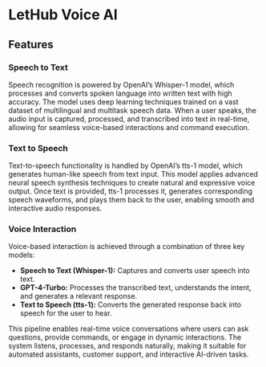 # LetHub Voice AI

## Features

### Speech to Text

Speech recognition is powered by OpenAI’s Whisper-1 model, which processes and converts spoken language into written text with high accuracy. The model uses deep learning techniques trained on a vast dataset of multilingual and multitask speech data. When a user speaks, the audio input is captured, processed, and transcribed into text in real-time, allowing for seamless voice-based interactions and command execution.

### Text to Speech

Text-to-speech functionality is handled by OpenAI’s tts-1 model, which generates human-like speech from text input. This model applies advanced neural speech synthesis techniques to create natural and expressive voice output. Once text is provided, tts-1 processes it, generates corresponding speech waveforms, and plays them back to the user, enabling smooth and interactive audio responses.

### Voice Interaction

Voice-based interaction is achieved through a combination of three key models:

- **Speech to Text (Whisper-1):** Captures and converts user speech into text.
- **GPT-4-Turbo:** Processes the transcribed text, understands the intent, and generates a relevant response.
- **Text to Speech (tts-1):** Converts the generated response back into speech for the user to hear.

This pipeline enables real-time voice conversations where users can ask questions, provide commands, or engage in dynamic interactions. The system listens, processes, and responds naturally, making it suitable for automated assistants, customer support, and interactive AI-driven tasks.
